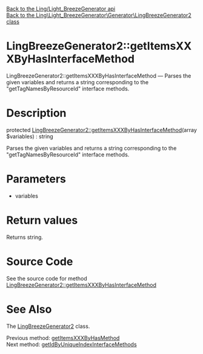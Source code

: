 [Back to the Ling/Light_BreezeGenerator api](https://github.com/lingtalfi/Light_BreezeGenerator/blob/master/doc/api/Ling/Light_BreezeGenerator.md)<br>
[Back to the Ling\Light_BreezeGenerator\Generator\LingBreezeGenerator2 class](https://github.com/lingtalfi/Light_BreezeGenerator/blob/master/doc/api/Ling/Light_BreezeGenerator/Generator/LingBreezeGenerator2.md)


LingBreezeGenerator2::getItemsXXXByHasInterfaceMethod
================



LingBreezeGenerator2::getItemsXXXByHasInterfaceMethod — Parses the given variables and returns a string corresponding to the "getTagNamesByResourceId" interface methods.




Description
================


protected [LingBreezeGenerator2::getItemsXXXByHasInterfaceMethod](https://github.com/lingtalfi/Light_BreezeGenerator/blob/master/doc/api/Ling/Light_BreezeGenerator/Generator/LingBreezeGenerator2/getItemsXXXByHasInterfaceMethod.md)(array $variables) : string




Parses the given variables and returns a string corresponding to the "getTagNamesByResourceId" interface methods.




Parameters
================


- variables

    


Return values
================

Returns string.








Source Code
===========
See the source code for method [LingBreezeGenerator2::getItemsXXXByHasInterfaceMethod](https://github.com/lingtalfi/Light_BreezeGenerator/blob/master/Generator/LingBreezeGenerator2.php#L1618-L1692)


See Also
================

The [LingBreezeGenerator2](https://github.com/lingtalfi/Light_BreezeGenerator/blob/master/doc/api/Ling/Light_BreezeGenerator/Generator/LingBreezeGenerator2.md) class.

Previous method: [getItemsXXXByHasMethod](https://github.com/lingtalfi/Light_BreezeGenerator/blob/master/doc/api/Ling/Light_BreezeGenerator/Generator/LingBreezeGenerator2/getItemsXXXByHasMethod.md)<br>Next method: [getIdByUniqueIndexInterfaceMethods](https://github.com/lingtalfi/Light_BreezeGenerator/blob/master/doc/api/Ling/Light_BreezeGenerator/Generator/LingBreezeGenerator2/getIdByUniqueIndexInterfaceMethods.md)<br>

